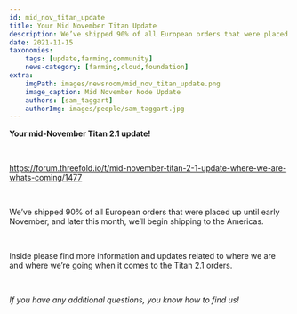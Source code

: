 ```yaml
---
id: mid_nov_titan_update
title: Your Mid November Titan Update
description: We’ve shipped 90% of all European orders that were placed up until early November, and later this month, we’ll begin shipping to the Americas.
date: 2021-11-15
taxonomies:
    tags: [update,farming,community]
    news-category: [farming,cloud,foundation]
extra:
    imgPath: images/newsroom/mid_nov_titan_update.png
    image_caption: Mid November Node Update
    authors: [sam_taggart]
    authorImg: images/people/sam_taggart.jpg
---
```


**Your mid-November Titan 2.1 update!**

<br/>

https://forum.threefold.io/t/mid-november-titan-2-1-update-where-we-are-whats-coming/1477

<br/>

We’ve shipped 90% of all European orders that were placed up until early November, and later this month, we’ll begin shipping to the Americas.

<br/>

Inside please find more information and updates related to where we are and where we’re going when it comes to the Titan 2.1 orders.

<br/>

*If you have any additional questions, you know how to find us!*